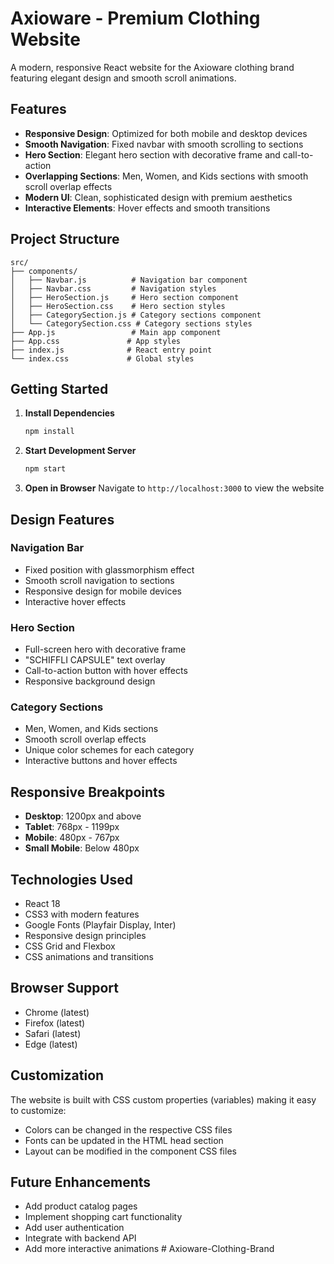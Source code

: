 # Axioware - Premium Clothing Website

A modern, responsive React website for the Axioware clothing brand featuring elegant design and smooth scroll animations.

## Features

- **Responsive Design**: Optimized for both mobile and desktop devices
- **Smooth Navigation**: Fixed navbar with smooth scrolling to sections
- **Hero Section**: Elegant hero section with decorative frame and call-to-action
- **Overlapping Sections**: Men, Women, and Kids sections with smooth scroll overlap effects
- **Modern UI**: Clean, sophisticated design with premium aesthetics
- **Interactive Elements**: Hover effects and smooth transitions

## Project Structure

```
src/
├── components/
│   ├── Navbar.js          # Navigation bar component
│   ├── Navbar.css         # Navigation styles
│   ├── HeroSection.js     # Hero section component
│   ├── HeroSection.css    # Hero section styles
│   ├── CategorySection.js # Category sections component
│   └── CategorySection.css # Category sections styles
├── App.js                 # Main app component
├── App.css               # App styles
├── index.js              # React entry point
└── index.css             # Global styles
```

## Getting Started

1. **Install Dependencies**
   ```bash
   npm install
   ```

2. **Start Development Server**
   ```bash
   npm start
   ```

3. **Open in Browser**
   Navigate to `http://localhost:3000` to view the website

## Design Features

### Navigation Bar
- Fixed position with glassmorphism effect
- Smooth scroll navigation to sections
- Responsive design for mobile devices
- Interactive hover effects

### Hero Section
- Full-screen hero with decorative frame
- "SCHIFFLI CAPSULE" text overlay
- Call-to-action button with hover effects
- Responsive background design

### Category Sections
- Men, Women, and Kids sections
- Smooth scroll overlap effects
- Unique color schemes for each category
- Interactive buttons and hover effects

## Responsive Breakpoints

- **Desktop**: 1200px and above
- **Tablet**: 768px - 1199px
- **Mobile**: 480px - 767px
- **Small Mobile**: Below 480px

## Technologies Used

- React 18
- CSS3 with modern features
- Google Fonts (Playfair Display, Inter)
- Responsive design principles
- CSS Grid and Flexbox
- CSS animations and transitions

## Browser Support

- Chrome (latest)
- Firefox (latest)
- Safari (latest)
- Edge (latest)

## Customization

The website is built with CSS custom properties (variables) making it easy to customize:

- Colors can be changed in the respective CSS files
- Fonts can be updated in the HTML head section
- Layout can be modified in the component CSS files

## Future Enhancements

- Add product catalog pages
- Implement shopping cart functionality
- Add user authentication
- Integrate with backend API
- Add more interactive animations
#   A x i o w a r e - C l o t h i n g - B r a n d 
 
